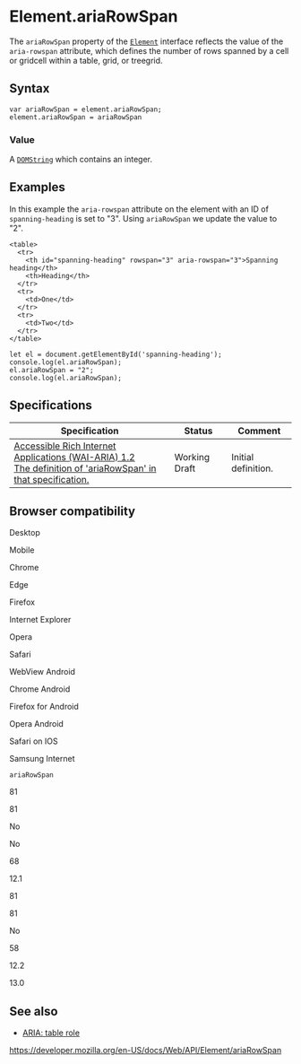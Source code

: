 Element.ariaRowSpan
===================

The `ariaRowSpan` property of the [`Element`](../element) interface reflects the value of the `aria-rowspan` attribute, which defines the number of rows spanned by a cell or gridcell within a table, grid, or treegrid.

Syntax
------

    var ariaRowSpan = element.ariaRowSpan;
    element.ariaRowSpan = ariaRowSpan

### Value

A [`DOMString`](../domstring) which contains an integer.

Examples
--------

In this example the `aria-rowspan` attribute on the element with an ID of `spanning-heading` is set to "3". Using `ariaRowSpan` we update the value to "2".

    <table>
      <tr>
        <th id="spanning-heading" rowspan="3" aria-rowspan="3">Spanning heading</th>
        <th>Heading</th>
      </tr>
      <tr>
        <td>One</td>
      </tr>
      <tr>
        <td>Two</td>
      </tr>
    </table>

    let el = document.getElementById('spanning-heading');
    console.log(el.ariaRowSpan);
    el.ariaRowSpan = "2";
    console.log(el.ariaRowSpan);

Specifications
--------------

<table><thead><tr class="header"><th>Specification</th><th>Status</th><th>Comment</th></tr></thead><tbody><tr class="odd"><td><a href="https://www.w3.org/TR/wai-aria-1.2/#dom-ariamixin-ariarowspan">Accessible Rich Internet Applications (WAI-ARIA) 1.2<br />
<span class="small">The definition of 'ariaRowSpan' in that specification.</span></a></td><td><span class="spec-wd">Working Draft</span></td><td>Initial definition.</td></tr></tbody></table>

Browser compatibility
---------------------

Desktop

Mobile

Chrome

Edge

Firefox

Internet Explorer

Opera

Safari

WebView Android

Chrome Android

Firefox for Android

Opera Android

Safari on IOS

Samsung Internet

`ariaRowSpan`

81

81

No

No

68

12.1

81

81

No

58

12.2

13.0

See also
--------

-   [ARIA: table role](https://developer.mozilla.org/en-US/docs/Web/Accessibility/ARIA/Roles/Table_Role)

<a href="https://developer.mozilla.org/en-US/docs/Web/API/Element/ariaRowSpan" class="_attribution-link">https://developer.mozilla.org/en-US/docs/Web/API/Element/ariaRowSpan</a>
